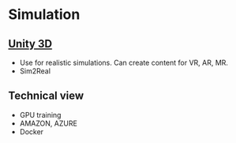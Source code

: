 # Simulation

## [Unity 3D](Unity.md)

- Use for realistic simulations. Can create content for VR, AR, MR.
- Sim2Real

## Technical view

- GPU training
- AMAZON, AZURE
- Docker
